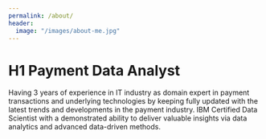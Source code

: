 ```yaml
---
permalink: /about/
header: 
  image: "/images/about-me.jpg"
---
```

# H1 Payment Data Analyst

Having 3 years of experience in IT industry as domain expert in payment transactions and underlying technologies by keeping fully updated with the latest trends and developments in the payment industry. IBM Certified Data Scientist with a demonstrated ability to deliver valuable insights via data analytics and advanced data-driven methods.


